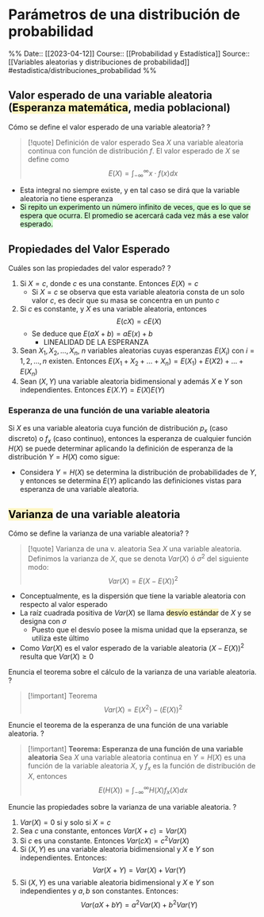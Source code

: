 # Parámetros de una distribución de probabilidad

%%
Date:: [[2023-04-12]]
Course:: [[Probabilidad y Estadística]]
Source:: [[Variables aleatorias y distribuciones de probabilidad]]
#estadistica/distribuciones_probabilidad 
%%

## Valor esperado de una variable aleatoria (<mark style="background: #FFF3A3A6;">Esperanza matemática</mark>, media poblacional)

Cómo se define el valor esperado de una variable aleatoria?
?
>[!quote] Definición de valor esperado
>Sea $X$ una variable aleatoria continua con función de distribución $f$. El valor esperado de $X$ se define como $$E(X)=\int_{-\infty}^{\infty}x\cdot f(x)dx$$
- Esta integral no siempre existe, y en tal caso se dirá que la variable aleatoria no tiene esperanza
- <mark style="background: #BBFABBA6;">Si repito un experimento un número infinito de veces, que es lo que se espera que ocurra. El promedio se acercará cada vez más a ese valor esperado.</mark>

## Propiedades del Valor Esperado

Cuáles son las propiedades del valor esperado?
?
1. Si $X=c$, donde $c$ es una constante. Entonces $E(X)=c$
	-  Si $X=c$ se observa que esta variable aleatoria consta de un solo valor $c$, es decir que su masa se concentra en un punto $c$
2. Si $c$ es constante, y $X$ es una variable aleatoria, entonces $$E(cX)=cE(X)$$
	-  Se deduce que $E(aX+b)=aE(x)+b$
		- LINEALIDAD DE LA ESPERANZA
3. Sean $X_1,X_2,\dots,X_n$, $n$ variables aleatorias cuyas esperanzas $E(X_i)$ con $i=1,2,\dots, n$  existen. Entonces $E(X_1+X_2+\dots+X_n)=E(X_1)+E(X2)+\dots+E(X_n)$
4. Sean $(X,Y)$ una variable aleatoria bidimensional y además $X$ e $Y$ son independientes. Entonces $E(X.Y)=E(X)E(Y)$

### Esperanza de una función de una variable aleatoria
Si $X$ es una variable aleatoria cuya función de distribución $p_x$ (caso discreto) o $f_x$ (caso continuo), entonces la esperanza de cualquier función $H(X)$ se puede determinar aplicando la definición de esperanza de la distribución $Y=H(X)$ como sigue:
- Considera $Y=H(X)$ se determina la distribución de probabilidades de $Y$, y entonces se determina $E(Y)$ aplicando las definiciones vistas para esperanza de una variable aleatoria.

## <mark style="background: #FFF3A3A6;">Varianza</mark> de una variable aleatoria

Cómo se define la varianza de una variable aleatoria?
?
>[!quote] Varianza de una v. aleatoria
>Sea $X$ una variable aleatoria. Definimos la varianza de $X$, que se denota $Var(X)$ ó $\sigma^2$ del siguiente modo: $$Var(X)=E(X-E(X))^2$$
- Conceptualmente, es la dispersión que tiene la variable aleatoria con respecto al valor esperado
- La raíz cuadrada positiva de $Var(X)$ se llama <mark style="background: #FFF3A3A6;">desvío estándar</mark> de $X$ y se designa con $\sigma$
	- Puesto que el desvío posee la misma unidad que la epseranza, se utiliza este último
- Como $Var(X)$ es el valor esperado de la variable aleatoria $(X-E(X))^2$ resulta que $Var(X)\geq 0$

Enuncia el teorema sobre el cálculo de la varianza de una variable aleatoria.
?
>[!important] Teorema
>$$Var(X)=E(X^2)-(E(X))^2$$

Enuncie el teorema de la esperanza de una función de una variable aleatoria.
?
>[!important] **Teorema: Esperanza de una función de una variable aleatoria**
Sea $X$ una variable aleatoria continua en $Y=H(X)$ es una función de la variable aleatoria $X$, y $f_x$ es la función de distribución de $X$, entonces $$E(H(X))= \int_{-\infty}^\infty H(X)f_x(X)dx$$

Enuncie las propiedades sobre la varianza de una variable aleatoria.
?
1. $Var(X)=0$ si y solo si $X=c$
2. Sea $c$ una constante, entonces $Var(X+c)=Var(X)$
3. Si $c$ es una constante. Entonces $Var(cX)=c^2Var(X)$
4. Si $(X,Y)$ es una variable aleatoria bidimensional y $X$ e $Y$ son independientes. Entonces: $$Var(X+Y)=Var(X)+Var(Y)$$
5. Si $(X,Y)$ es una variable aleatoria bidimensional y $X$ e $Y$ son independientes y $a,b$ son constantes. Entonces: $$Var(aX+bY)=a^2Var(X)+b^2Var(Y)$$